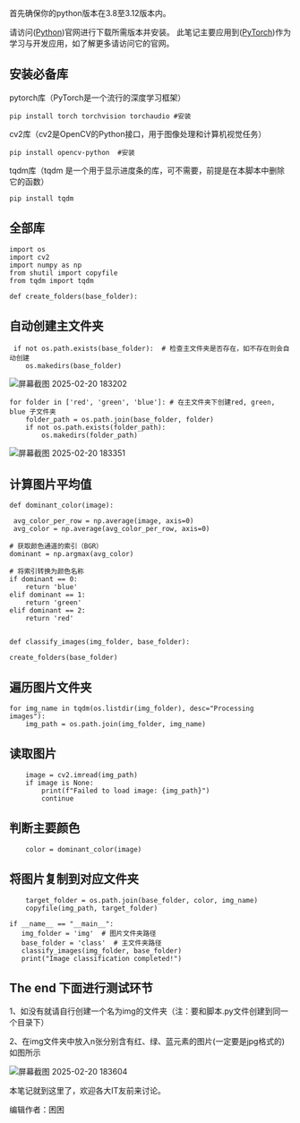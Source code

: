 首先确保你的python版本在3.8至3.12版本内。

请访问([Python](https://www.python.org/downloads/))官网进行下载所需版本并安装。
此笔记主要应用到([PyTorch](https://pytorch.org/))作为学习与开发应用，如了解更多请访问它的官网。

## 安装必备库

pytorch库（PyTorch是一个流行的深度学习框架）

    pip install torch torchvision torchaudio #安装

cv2库（cv2是OpenCV的Python接口，用于图像处理和计算机视觉任务）

    pip install opencv-python  #安装

tqdm库（tqdm   是一个用于显示进度条的库，可不需要，前提是在本脚本中删除它的函数）
 
    pip install tqdm
## 全部库
    
    import os
    import cv2
    import numpy as np
    from shutil import copyfile
    from tqdm import tqdm
 
    def create_folders(base_folder):



    
## 自动创建主文件夹
     if not os.path.exists(base_folder):  # 检查主文件夹是否存在，如不存在则会自动创建
        os.makedirs(base_folder)

![屏幕截图 2025-02-20 183202](https://github.com/user-attachments/assets/e7aec5f6-82da-4f8e-882b-bf825acb1ae5)

    
    for folder in ['red', 'green', 'blue']: # 在主文件夹下创建red, green, blue 子文件夹
        folder_path = os.path.join(base_folder, folder)
        if not os.path.exists(folder_path):
            os.makedirs(folder_path)

![屏幕截图 2025-02-20 183351](https://github.com/user-attachments/assets/17273240-991e-4c26-917c-cfb359a80ccb)
   

## 计算图片平均值
 
    def dominant_color(image):

     avg_color_per_row = np.average(image, axis=0)
     avg_color = np.average(avg_color_per_row, axis=0)
    
    # 获取颜色通道的索引（BGR）
    dominant = np.argmax(avg_color)
    
    # 将索引转换为颜色名称
    if dominant == 0:
        return 'blue'
    elif dominant == 1:
        return 'green'
    elif dominant == 2:
        return 'red'


    def classify_images(img_folder, base_folder):

    create_folders(base_folder)
    
## 遍历图片文件夹
    for img_name in tqdm(os.listdir(img_folder), desc="Processing images"):
        img_path = os.path.join(img_folder, img_name)
        
## 读取图片
        image = cv2.imread(img_path)
        if image is None:
            print(f"Failed to load image: {img_path}")
            continue
        
## 判断主要颜色
        color = dominant_color(image)
        
## 将图片复制到对应文件夹
        target_folder = os.path.join(base_folder, color, img_name)
        copyfile(img_path, target_folder)

    if __name__ == "__main__":
       img_folder = 'img'  # 图片文件夹路径
       base_folder = 'class'  # 主文件夹路径
       classify_images(img_folder, base_folder)
       print("Image classification completed!")




## The end   下面进行测试环节

1、如没有就请自行创建一个名为img的文件夹（注：要和脚本.py文件创建到同一个目录下）

2、在img文件夹中放入n张分别含有红、绿、蓝元素的图片(一定要是jpg格式的)如图所示

![屏幕截图 2025-02-20 183604](https://github.com/user-attachments/assets/e812304d-c075-43b6-9f18-e05dcbc3bb89)





本笔记就到这里了，欢迎各大IT友前来讨论。

编辑作者：困困
